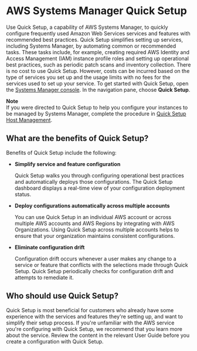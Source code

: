 # AWS Systems Manager Quick Setup<a name="systems-manager-quick-setup"></a>

Use Quick Setup, a capability of AWS Systems Manager, to quickly configure frequently used Amazon Web Services services and features with recommended best practices\. Quick Setup simplifies setting up services, including Systems Manager, by automating common or recommended tasks\. These tasks include, for example, creating required AWS Identity and Access Management \(IAM\) instance profile roles and setting up operational best practices, such as periodic patch scans and inventory collection\. There is no cost to use Quick Setup\. However, costs can be incurred based on the type of services you set up and the usage limits with no fees for the services used to set up your service\. To get started with Quick Setup, open the [Systems Manager console](https://console.aws.amazon.com/systems-manager/quick-setup)\. In the navigation pane, choose **Quick Setup**\.

**Note**  
If you were directed to Quick Setup to help you configure your instances to be managed by Systems Manager, complete the procedure in [Quick Setup Host Management](quick-setup-host-management.md)\.

## What are the benefits of Quick Setup?<a name="quick-setup-features"></a>

Benefits of Quick Setup include the following:
+ **Simplify service and feature configuration**

  Quick Setup walks you through configuring operational best practices and automatically deploys those configurations\. The Quick Setup dashboard displays a real\-time view of your configuration deployment status\. 
+ **Deploy configurations automatically across multiple accounts**

  You can use Quick Setup in an individual AWS account or across multiple AWS accounts and AWS Regions by integrating with AWS Organizations\. Using Quick Setup across multiple accounts helps to ensure that your organization maintains consistent configurations\.
+ **Eliminate configuration drift**

  Configuration drift occurs whenever a user makes any change to a service or feature that conflicts with the selections made through Quick Setup\. Quick Setup periodically checks for configuration drift and attempts to remediate it\.

## Who should use Quick Setup?<a name="quick-setup-audience"></a>

Quick Setup is most beneficial for customers who already have some experience with the services and features they're setting up, and want to simplify their setup process\. If you're unfamiliar with the AWS service you're configuring with Quick Setup, we recommend that you learn more about the service\. Review the content in the relevant User Guide before you create a configuration with Quick Setup\.
